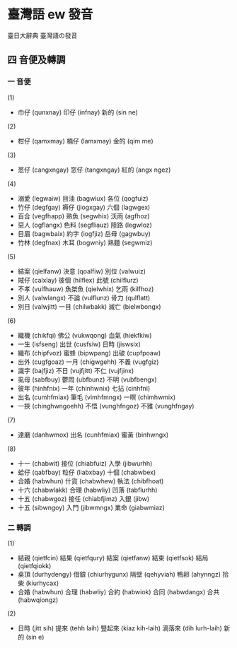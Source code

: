 # 臺灣語 ew 發音

臺日大辭典 臺灣語の發音

## 四 音便及轉調

### 一 音便

(1)
* 巾仔 (qunxnay) 印仔 (infnay) 新的 (sin ne)

(2)
* 柑仔 (qamxmay) 楠仔 (lamxmay) 金的 (qim me)

(3)
* 䓤仔 (cangxngay) 窓仔 (tangxngay) 紅的 (angx ngez)

(4)
* 溺愛 (legwaiw) 目油 (bagwiux) 各位 (qogfuiz)
* 竹仔 (degfgay) 褥仔 (jiogxgay) 六個 (lagwgex)
* 百合 (vegfhapp) 熟魚 (segwhix) 沃雨 (agfhoz)
* 惡人 (ogflangx) 色料 (segfliauz) 陸路 (legwloz)
* 目眉 (bagwbaix) 約字 (iogfjiz) 岳母 (gagwbuy)
* 竹林 (degfnax) 木耳 (bogwniy) 熟麵 (segwmiz)

(5)
* 結案 (qielfanw) 決意 (qoalfiw) 別位 (valwuiz)
* 賊仔 (calxlay) 彼個 (hilflex) 此號 (chilflurz)
* 不孝 (vulfhauw) 魚桀魚 (qielwhix) 乞雨 (kilfhoz)
* 別人 (valwlangx) 不論 (vulflunz) 骨力 (qulflatt)
* 別日 (valwjitt) 一目 (chilwbakk) 滅亡 (bielwbongx)

(6)
* 織機 (chikfqi) 佛公 (vukwqong) 血氣 (hiekfkiw)
* 一生 (isfseng) 出世 (cusfsiw) 日時 (jiswsix)
* 織布 (chipfvoz) 蜜蜂 (bipwpang) 出破 (cupfpoaw)
* 出外 (cugfgoaz) 一月 (chigwgehh) 不義 (vugfgiz)
* 識字 (bajfjiz) 不日 (vujfjitt) 不仁 (vujfjinx)
* 虱母 (sabfbuy) 鬱悶 (ubfbunz) 不明 (vubfbengx)
* 彼年 (hinhfnix) 一年 (chinhwnix) 七拈 (cinhfni)
* 出名 (cumhfmiax) 筆毛 (vimhfmngx) 一暝 (chimhwmix)
* 一挾 (chinghwngoehh) 不悟 (vunghfngoz) 不雅 (vunghfngay)

(7)
* 達磨 (danhwmox) 出名 (cunhfmiax) 蜜黃 (binhwngx)

(8)
* 十一 (chabwit) 接位 (chiabfuiz) 入學 (jibwurhh)
* 蛤仔 (qabfbay) 粒仔 (liabxbay) 十個 (chabwbex)
* 合婚 (habwhun) 什貨 (chabwhew) 執法 (chibfhoat)
* 十六 (chabwlakk) 合理 (habwliy) 凹落 (tabflurhh)
* 十五 (chabwgoz) 接任 (chiabfjimz) 入銀 (jibw)
* 十五 (sibwngoy) 入門 (jibwmngx) 業命 (giabwmiaz)

### 二 轉調

(1)
* 結親 (qietfcin) 結果 (qietfqury) 結案 (qietfanw) 結束 (qietfsok) 結局 (qietfqiokk)
* 桌頂 (durhydengy) 借銀 (chiurhygunx) 隔壁 (qehyviah) 鴨卵 (ahynngz) 拾柴 (kiurhycax)
* 合婚 (habwhun) 合理 (habwliy) 合約 (habwiok) 合同 (habwdangx) 合共 (habwqiongz)

(2)
* 日時 (jitt sih) 提來 (tehh laih) 豎起來 (kiaz kih-laih) 滴落來 (dih lurh-laih) 新的 (sin e)
